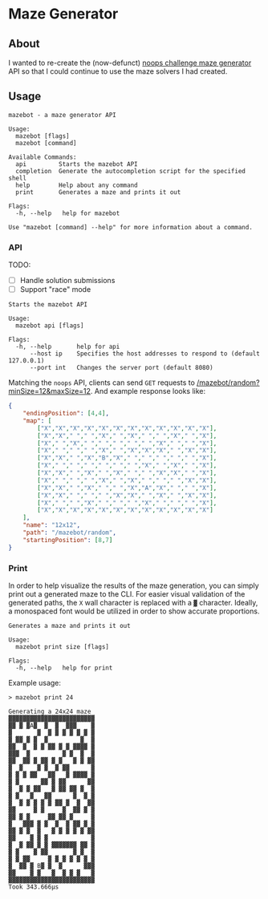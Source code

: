 # Maze Generator

## About
I wanted to re-create the (now-defunct) [noops challenge maze generator](https://api.noopschallenge.com/mazebot/random) API so that I could continue to use the maze solvers I had created.

## Usage
```
mazebot - a maze generator API

Usage:
  mazebot [flags]
  mazebot [command]

Available Commands:
  api         Starts the mazebot API
  completion  Generate the autocompletion script for the specified shell
  help        Help about any command
  print       Generates a maze and prints it out

Flags:
  -h, --help   help for mazebot

Use "mazebot [command] --help" for more information about a command.
```

### API
TODO:
- [ ] Handle solution submissions
- [ ] Support "race" mode 

```
Starts the mazebot API

Usage:
  mazebot api [flags]

Flags:
  -h, --help       help for api
      --host ip    Specifies the host addresses to respond to (default 127.0.0.1)
      --port int   Changes the server port (default 8080)
```

Matching the `noops` API, clients can send `GET` requests to [/mazebot/random?minSize=12&maxSize=12](http://localhost:8080/mazebot/random?minSize=12&maxSize=12). And example response looks like:

```json
{
    "endingPosition": [4,4],
    "map": [
        ["X","X","X","X","X","X","X","X","X","X","X","X"],
        ["X","X"," "," ","X"," ","X"," "," ","X"," ","X"],
        ["X"," ","X"," "," "," "," "," ","X"," "," ","X"],
        ["X"," "," "," ","X"," ","X","X","X"," ","X","X"],
        ["X","X"," ","X","B","X"," "," "," "," "," ","X"],
        ["X"," "," "," "," "," "," ","X"," ","X"," ","X"],
        ["X","X"," ","X"," ","X"," "," ","X","X"," ","X"],
        ["X"," "," "," ","X"," ","X"," "," "," ","X","X"],
        ["X","X"," ","X"," "," ","X","A","X"," "," ","X"],
        ["X","X"," "," "," ","X","X"," ","X"," ","X","X"],
        ["X"," "," ","X"," "," "," ","X"," "," "," ","X"],
        ["X","X","X","X","X","X","X","X","X","X","X","X"]
    ],
    "name": "12x12",
    "path": "/mazebot/random",
    "startingPosition": [8,7]
}
```

### Print
In order to help visualize the results of the maze generation, you can simply print out a generated maze to the CLI. For easier visual validation of the generated paths, the `X` wall character is replaced with a `▓` character. Ideally, a monospaced font would be utilized in order to show accurate proportions.
```
Generates a maze and prints it out

Usage:
  mazebot print size [flags]

Flags:
  -h, --help   help for print
```

Example usage:
```
> mazebot print 24

Generating a 24x24 maze
▓▓▓▓▓▓▓▓▓▓▓▓▓▓▓▓▓▓▓▓▓▓▓▓
▓▓ ▓ ▓A▓  ▓  ▓  ▓▓▓    ▓
▓       ▓  ▓ ▓ ▓ ▓ ▓ ▓ ▓
▓ ▓▓ ▓ ▓  ▓         ▓  ▓
▓▓  ▓  ▓ ▓ ▓▓ ▓ ▓ ▓▓▓▓ ▓
▓▓▓  ▓         ▓ ▓  ▓  ▓
▓▓  ▓▓ ▓ ▓▓ ▓ ▓   ▓ ▓ ▓▓
▓  ▓    ▓ ▓  ▓ ▓▓      ▓
▓ ▓ ▓ ▓▓   ▓▓   ▓ ▓▓▓▓ ▓
▓ ▓      ▓▓ ▓ ▓▓      ▓▓
▓  ▓ ▓ ▓▓   ▓ ▓▓ ▓▓ ▓  ▓
▓ ▓   ▓   ▓▓      ▓  ▓ ▓
▓  ▓ ▓ ▓ ▓ ▓ ▓▓ ▓  ▓  ▓▓
▓▓     ▓ ▓     ▓  ▓▓ ▓ ▓
▓▓ ▓ ▓     ▓▓ ▓▓ ▓     ▓
▓   ▓▓▓ ▓ ▓  ▓  ▓ ▓▓ ▓ ▓
▓▓ ▓ ▓  ▓   ▓ ▓ ▓ ▓ ▓ ▓▓
▓▓    ▓ ▓ ▓            ▓
▓  ▓ ▓▓ ▓ ▓ ▓▓▓▓▓▓▓ ▓▓ ▓
▓ ▓    ▓ ▓▓       ▓ ▓  ▓
▓ ▓ ▓▓     ▓ ▓ ▓ ▓ ▓ ▓ ▓
▓  ▓▓ ▓ B▓ ▓  ▓      ▓▓▓
▓▓    ▓ ▓   ▓  ▓ ▓ ▓   ▓
▓▓▓▓▓▓▓▓▓▓▓▓▓▓▓▓▓▓▓▓▓▓▓▓
Took 343.666µs
```
